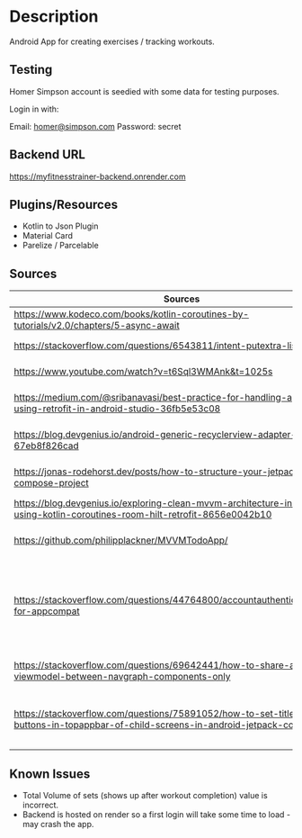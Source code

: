 # **Description**
Android App for creating exercises / tracking workouts.

## **Testing**

Homer Simpson account is seedied with some data for testing purposes.

Login in with: 

Email: homer@simpson.com
Password: secret

## **Backend URL**
<https://myfitnesstrainer-backend.onrender.com>

## **Plugins/Resources**
- Kotlin to Json Plugin
- Material Card
- Parelize / Parcelable

## **Sources**

| Sources                                                                                                                           | Reason                                                                                                                                 |
|-----------------------------------------------------------------------------------------------------------------------------------|----------------------------------------------------------------------------------------------------------------------------------------|
| <https://www.kodeco.com/books/kotlin-coroutines-by-tutorials/v2.0/chapters/5-async-await>                                         | general async / await                                                                                                                  |
| <https://stackoverflow.com/questions/6543811/intent-putextra-list>                                                                | putExtra - pass args - Parcelable                                                                                                      |
| <https://www.youtube.com/watch?v=t6Sql3WMAnk&t=1025s>                                                                             | How to use / setup retrofit                                                                                                            |
| <https://medium.com/@sribanavasi/best-practice-for-handling-api-calls-using-retrofit-in-android-studio-36fb5e53c08>               | Wrap retrofit in NetworkResult object                                                                                                  |
| <https://blog.devgenius.io/android-generic-recyclerview-adapter-67eb8f826cad>                                                     | Setting up a generic adapter that takes a generic as a type                                                                            |
| <https://jonas-rodehorst.dev/posts/how-to-structure-your-jetpack-compose-project>                                                 | How to Structure MVVM pattern with composables                                                                                         | 
| <https://blog.devgenius.io/exploring-clean-mvvm-architecture-in-android-using-kotlin-coroutines-room-hilt-retrofit-8656e0042b10>  | Structure MVVM pattern article                                                                                                         |
| <https://github.com/philipplackner/MVVMTodoApp/>                                                                                  | MVVM Structure - Routes with navcontroller                                                                                             |
| <https://stackoverflow.com/questions/44764800/accountauthenticatoractivity-for-appcompat>                                         | response result from authenticatorActivity not being received to called - this was reason why, had to implement funcs in my App Compat |
| <https://stackoverflow.com/questions/69642441/how-to-share-a-viewmodel-between-navgraph-components-only>                          | Share view model between navigation graph                                                                                              |
| <https://stackoverflow.com/questions/75891052/how-to-set-title-and-buttons-in-topappbar-of-child-screens-in-android-jetpack-co>   | How to get the current route (wouldnt trigger without recomp) for actions |

## **Known Issues**
- Total Volume of sets (shows up after workout completion) value is incorrect.
- Backend is hosted on render so a first login will take some time to load - may crash the app.
